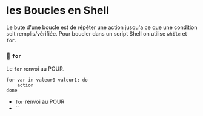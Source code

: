 # les Boucles en Shell

Le bute d'une boucle est de répéter une action jusqu'a ce que une condition soit remplis/vérifiée. Pour boucler dans un script Shell on utilise  `while` et `for`.

###  :small_red_triangle: `for`

Le `for` renvoi au POUR.
```
for var in valeur0 valeur1; do
    action
done

```
- `for` renvoi au POUR
- ``
